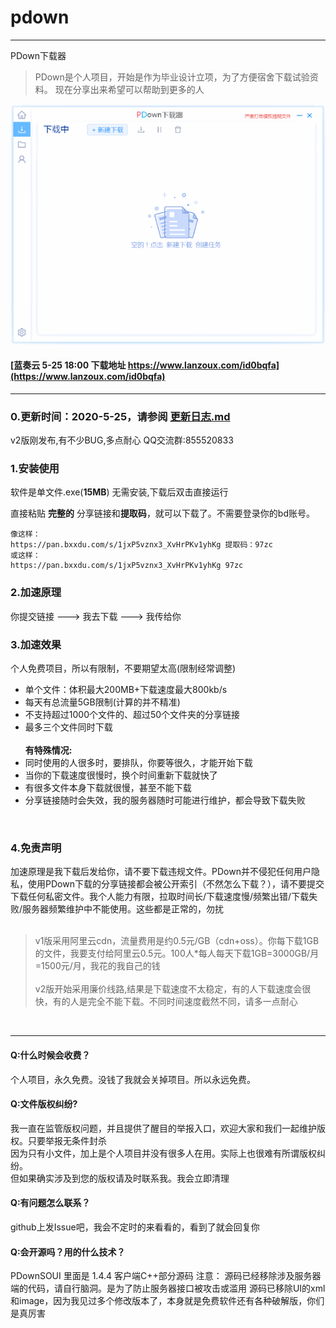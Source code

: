 # pdown
---
PDown下载器
> PDown是个人项目，开始是作为毕业设计立项，为了方便宿舍下载试验资料。 现在分享出来希望可以帮助到更多的人

![demo](down600.gif)


#### [蓝奏云 5-25 18:00 下载地址  https://www.lanzoux.com/id0bqfa](https://www.lanzoux.com/id0bqfa)
---
### 0.更新时间：2020-5-25，请参阅 [更新日志.md](更新日志.md)  
v2版刚发布,有不少BUG,多点耐心  QQ交流群:855520833
  
### 1.安装使用

软件是单文件.exe(**15MB**) 无需安装,下载后双击直接运行<br/>

直接粘贴  **完整的**  分享链接和**提取码**，就可以下载了。不需要登录你的bd账号。<br/>
```
像这样：
https://pan.bxxdu.com/s/1jxP5vznx3_XvHrPKv1yhKg 提取码：97zc 
或这样：
https://pan.bxxdu.com/s/1jxP5vznx3_XvHrPKv1yhKg 97zc 
```

### 2.加速原理

你提交链接    --->    我去下载    --->    我传给你

### 3.加速效果

个人免费项目，所以有限制，不要期望太高(限制经常调整)<br/>
* 单个文件：体积最大200MB+下载速度最大800kb/s<br/>
* 每天有总流量5GB限制(计算的并不精准)<br/>
* 不支持超过1000个文件的、超过50个文件夹的分享链接<br/>
* 最多三个文件同时下载<br/><br/>
<b>有特殊情况:</b><br/>
* 同时使用的人很多时，要排队，你要等很久，才能开始下载<br/>
* 当你的下载速度很慢时，换个时间重新下载就快了<br/>
* 有很多文件本身下载就很慢，甚至不能下载<br/>
* 分享链接随时会失效，我的服务器随时可能进行维护，都会导致下载失败<br/>

<br/>

### 4.免责声明  

加速原理是我下载后发给你，请不要下载违规文件。PDown并不侵犯任何用户隐私，使用PDown下载的分享链接都会被公开索引（不然怎么下载？），请不要提交下载任何私密文件。我个人能力有限，拉取时间长/下载速度慢/频繁出错/下载失败/服务器频繁维护中不能使用。这些都是正常的，勿扰<br/><br/>
>v1版采用阿里云cdn，流量费用是约0.5元/GB（cdn+oss）。你每下载1GB的文件，我要支付给阿里云0.5元。100人*每人每天下载1GB=3000GB/月=1500元/月，我花的我自己的钱<br/><br/>
v2版开始采用廉价线路,结果是下载速度不太稳定，有的人下载速度会很快，有的人是完全不能下载。不同时间速度截然不同，请多一点耐心

<br/>



---

#### Q:什么时候会收费？
个人项目，永久免费。没钱了我就会关掉项目。所以永远免费。
#### Q:文件版权纠纷?
我一直在监管版权问题，并且提供了醒目的举报入口，欢迎大家和我们一起维护版权。只要举报无条件封杀<br/>
因为只有小文件，加上是个人项目并没有很多人在用。实际上也很难有所谓版权纠纷。<br/>
但如果确实涉及到您的版权请及时联系我。我会立即清理<br/>
#### Q:有问题怎么联系？
github上发Issue吧，我会不定时的来看看的，看到了就会回复你
#### Q:会开源吗？用的什么技术？
PDownSOUI 里面是 1.4.4 客户端C++部分源码
注意：
源码已经移除涉及服务器端的代码，请自行脑洞。是为了防止服务器接口被攻击或滥用
源码已移除UI的xml和image，因为我见过多个修改版本了，本身就是免费软件还有各种破解版，你们是真厉害

